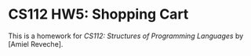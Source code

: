 # CS112 HW5: Shopping Cart
This is a homework for
*CS112: Structures of Programming Languages*
by [Amiel Reveche].